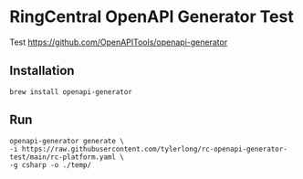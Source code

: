 # RingCentral OpenAPI Generator Test

Test https://github.com/OpenAPITools/openapi-generator


## Installation

```
brew install openapi-generator
```


## Run

```
openapi-generator generate \
-i https://raw.githubusercontent.com/tylerlong/rc-openapi-generator-test/main/rc-platform.yaml \
-g csharp -o ./temp/
```

